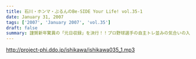 ```yaml
---
title: 石川・ホンマ・ぶるんのBe-SIDE Your Life! vol.35-1
date: January 31, 2007
tags: ['2007', 'January 2007', 'vol.35']
draft: false
summary: 謹賀新年驚異の「元日収録」を決行！！プロ野球選手の自主トレ並みの気合いの入れようでやっておりますビーサイメンバー！？閑散とした有楽町に集合したお三方・・・いったいどんな年越しをおこなったのか・・・無事に年を越したのは確かなことでございます！2007年もどうぞよろしくお願い致します！※・・・元日配信の予定がダウンロードできない状況が一部発生しておりまして大変ご迷惑をおかけしました。2007新年一本目をどうぞお聴き下さい！NAMAE
---
```


http://project-phi.ddo.jp/ishikawa/ishikawa035_1.mp3